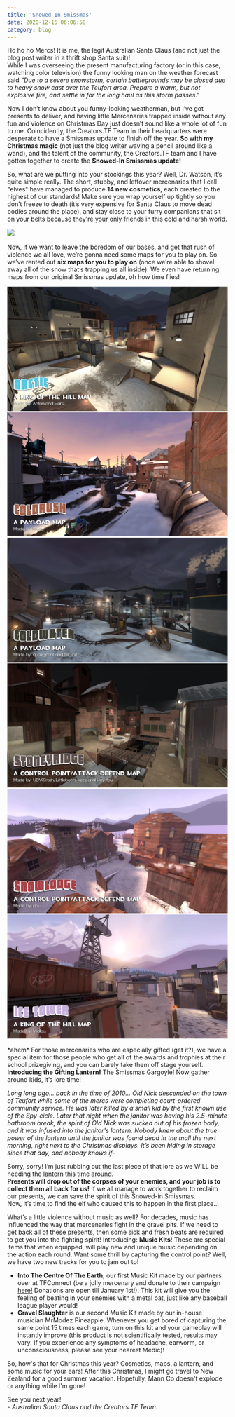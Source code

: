 ```yaml
---
title: 'Snowed-In Smissmas'
date: 2020-12-15 06:06:58
category: blog
---
```


<p>
    Ho ho ho Mercs! It is me, the legit Australian Santa Claus (and not just the blog post writer in a thrift shop Santa suit)!<br>
    While I was overseeing the present manufacturing factory (or in this case, watching color television) the funny looking man on the weather forecast said 
    <i>"Due to a severe snowstorm, certain battlegrounds may be closed due to heavy snow cast over the Teufort area. Prepare a warm, but not explosive fire, and settle in for the long haul as this storm passes."</i>
</p>

<p>
    Now I don’t know about you funny-looking weatherman, but I’ve got presents to deliver, and having little Mercenaries trapped inside without any fun and violence on Christmas Day just doesn’t sound like a whole lot of fun to me.
    Coincidently, the Creators.TF Team in their headquarters were desperate to have a Smissmas update to finish off the year. 
    <b>So with my Christmas magic</b> (not just the blog writer waving a pencil around like a wand), and the talent of the community, the Creators.TF team and I have gotten together to create the <b>Snowed-In Smissmas update!</b>
</p>

<p>
    So, what are we putting into your stockings this year? Well, Dr. Watson, it’s quite simple really. 
    The short, stubby, and leftover mercenaries that I call "elves" have managed to produce <b>14 new cosmetics</b>, each created to the highest of our standards!
    Make sure you wrap yourself up tightly so you don’t freeze to death (it’s very expensive for Santa Claus to move dead bodies around the place), and stay close to your furry companions that sit on your belts because they're your only friends in this cold and harsh world.
</p>

<p><a class="no-anim-underline" href="https://creators.tf/cdn/assets/images/blogposts/85/ctf_smismass_2020_showcase.png" target="_blank">
<img src="https://creators.tf/cdn/assets/images/blogposts/85/ctf_smismass_2020_showcase.jpg?=v1">
</a></p>

<p>
    Now, if we want to leave the boredom of our bases, and get that rush of violence we all love, we’re gonna need some maps for you to play on. 
    So we’ve rented out <b>six maps for you to play on</b> (once we’re able to shovel away all of the snow that’s trapping us all inside).
    We even have returning maps from our original Smissmas update, oh how time flies!
</p>

<div image-carousel>
	<img src="/cdn/assets/images/blogposts/85/arctic.jpg">
	<img src="/cdn/assets/images/blogposts/85/coldrush.jpg">
	<img src="/cdn/assets/images/blogposts/85/coldwater.jpg">
	<img src="/cdn/assets/images/blogposts/85/ridge.jpg">
	<img src="/cdn/assets/images/blogposts/85/snowlodge1.jpg">
	<img src="/cdn/assets/images/blogposts/85/tower.jpg">
</div>

<p>
    *ahem* For those mercenaries who are especially gifted (get it?), we have a special item for those people who get all of the awards and trophies at their school prizegiving, and you can barely take them off stage yourself. <b>Introducing the Gifting Lantern!</b> The Smissmas Gargoyle! Now gather around kids, it’s lore time!
</p>
<p>
    <i>Long long ago… back in the time of 2010… Old Nick descended on the town of Teufort while some of the mercs were completing court-ordered community service. 
    He was later killed by a small kid by the first known use of the Spy-cicle. Later that night when the janitor was having his 2.5-minute bathroom break, the spirit of Old Nick was sucked out of his frozen body, and it was infused into the janitor's lantern.
    Nobody knew about the true power of the lantern until the janitor was found dead in the mall the next morning, right next to the Christmas displays. 
    It’s been hiding in storage since that day, and nobody knows if-</i>
</p>

<p>
    Sorry, sorry! I’m just rubbing out the last piece of that lore as we WILL be needing the lantern this time around.<br>
    <b>Presents will drop out of the corpses of your enemies, and your job is to collect them all back for us!</b> If we all manage to work together to reclaim our presents, we can save the spirit of this Snowed-in Smissmas.<br>
    Now, it’s time to find the elf who caused this to happen in the first place...
</p>

<p>
    What’s a little violence without music as well?
    For decades, music has influenced the way that mercenaries fight in the gravel pits.
    If we need to get back all of these presents, then some sick and fresh beats are required to get you into the fighting spirit!
    Introducing: <b>Music Kits</b>! These are special items that when equipped, will play new and unique music depending on the action each round.
    Want some thrill by capturing the control point? Well, we have two new tracks for you to jam out to! 
	<ul>
		<li>
			<b>Into The Centre Of The Earth</b>, our first Music Kit made by our partners over at TFConnect (be a jolly mercenary and donate to their campaign <a href=https://tiltify.com/+tfconnect/tfconnect-2020 target='_blank'>here!</a> Donations are open till January 1st!).
			This kit will give you the feeling of beating in your enemies with a metal bat, just like any baseball league player would!
		</li>
		<li>
			<b>Gravel Slaughter</b> is our second Music Kit made by our in-house musician MrModez Pineapple.
			Whenever you get bored of capturing the same point 15 times each game, turn on this kit and your gameplay will instantly improve
			(this product is not scientifically tested, results may vary. If you experience any symptoms of headache, earworm, or unconsciousness, please see your nearest Medic)!
		</li>
	</ul>
</p>

<p>
    So, how's that for Christmas this year? Cosmetics, maps, a lantern, and some music for your ears! After this Christmas, I might go travel to New Zealand for a good summer vacation.
    Hopefully, Mann Co doesn't explode or anything while I'm gone!
</p>

<p>
    See you next year!<br>
    - <i>Australian Santa Claus and the Creators.TF Team.</i>
</p>
